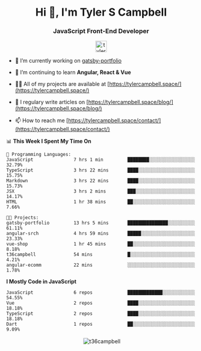 <h1 align="center">Hi 👋, I'm Tyler S Campbell</h1>
<h3 align="center">JavaScript Front-End Developer</h3>
<p align="center">
<a href="https://linkedin.com/in/tyler-campbell36" target="blank"><img align="center" src="https://cdn.jsdelivr.net/npm/simple-icons@3.0.1/icons/linkedin.svg" alt="tyler-campbell36" height="30" width="30" /></a>
</p>

- 🔭 I’m currently working on [gatsby-portfolio](https://github.com/t36campbell/gatsby-portfolio)

- 🌱 I’m continuing to learn **Angular, React & Vue**

- 👨‍💻 All of my projects are available at [https://tylercampbell.space/](https://tylercampbell.space/)

- 📝 I regulary write articles on [https://tylercampbell.space/blog/](https://tylercampbell.space/blog/)

- 📫 How to reach me [https://tylercampbell.space/contact/](https://tylercampbell.space/contact/)

<!--START_SECTION:waka-->
📊 **This Week I Spent My Time On** 

```text
💬 Programming Languages: 
JavaScript               7 hrs 1 min         ████████░░░░░░░░░░░░░░░░░   32.79% 
TypeScript               3 hrs 22 mins       ████░░░░░░░░░░░░░░░░░░░░░   15.75% 
Markdown                 3 hrs 22 mins       ████░░░░░░░░░░░░░░░░░░░░░   15.73% 
JSX                      3 hrs 2 mins        ███░░░░░░░░░░░░░░░░░░░░░░   14.17% 
HTML                     1 hr 38 mins        ██░░░░░░░░░░░░░░░░░░░░░░░   7.66%

🐱‍💻 Projects: 
gatsby-portfolio         13 hrs 5 mins       ███████████████░░░░░░░░░░   61.11% 
angular-srch             4 hrs 59 mins       █████░░░░░░░░░░░░░░░░░░░░   23.33% 
vue-shop                 1 hr 45 mins        ██░░░░░░░░░░░░░░░░░░░░░░░   8.18% 
t36campbell              54 mins             █░░░░░░░░░░░░░░░░░░░░░░░░   4.21% 
angular-ecomm            22 mins             ░░░░░░░░░░░░░░░░░░░░░░░░░   1.78%

```

**I Mostly Code in JavaScript** 

```text
JavaScript               6 repos             █████████████░░░░░░░░░░░░   54.55% 
Vue                      2 repos             ████░░░░░░░░░░░░░░░░░░░░░   18.18% 
TypeScript               2 repos             ████░░░░░░░░░░░░░░░░░░░░░   18.18% 
Dart                     1 repos             ██░░░░░░░░░░░░░░░░░░░░░░░   9.09%

```



<!--END_SECTION:waka-->

<p align="center">&nbsp;<img align="center" src="https://github-readme-stats.vercel.app/api?username=t36campbell&show_icons=true" alt="t36campbell" /></p>

